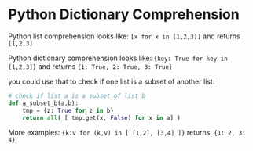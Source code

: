 # Python Dictionary Comprehension

Python list comprehension looks like: `[x for x in [1,2,3]]`  and returns `[1,2,3]`

Python dictionary comprehension looks like: `{key: True for key in [1,2,3]}` and returns `{1: True, 2: True, 3: True}`

you could use that to check if one list is a subset of another list:
```python
# check if list a is a subset of list b
def a_subset_b(a,b):
    tmp = {z: True for z in b}
    return all( [ tmp.get(x, False) for x in a] )
```

More examples:
`{k:v for (k,v) in [ [1,2], [3,4] ]}`  returns: `{1: 2, 3: 4}`



